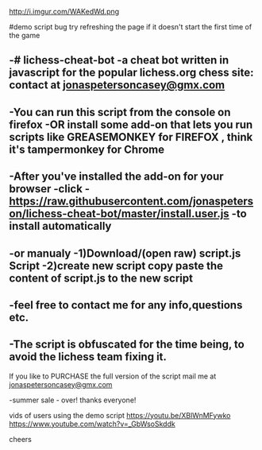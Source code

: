 http://i.imgur.com/WAKedWd.png

#demo script bug
try refreshing the page if it doesn't start the first time of the game

 -# lichess-cheat-bot
-a cheat bot written in javascript for the popular lichess.org chess site: contact at jonaspetersoncasey@gmx.com
-
-You can run this script from the console on firefox 
-OR install some add-on that lets you run scripts like GREASEMONKEY for FIREFOX , think it's tampermonkey for Chrome
-
-After you've installed the add-on for your browser
-click
-https://raw.githubusercontent.com/jonaspeterson/lichess-cheat-bot/master/install.user.js 
-to install automatically
-
-or manualy
-1)Download/(open raw) script.js Script
-2)create new script copy paste the content of script.js to the new script
-
-feel free to contact me for any info,questions etc.
-
-The script is obfuscated for the time being, to avoid the lichess team fixing it.
-





If you like to PURCHASE the full version of the script  mail me at jonaspetersoncasey@gmx.com

-summer sale - over! thanks everyone!

vids of users using the demo script
https://youtu.be/XBlWnMFywko
https://www.youtube.com/watch?v=_GbWsoSkddk

cheers
